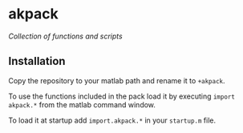 # akpack
*Collection of functions and scripts*

## Installation
Copy the repository to your matlab path and rename it to `+akpack`.

To use the functions included in the pack load it by executing `import akpack.*` from the matlab command window.

To load it at startup add `import.akpack.*` in your `startup.m` file.

